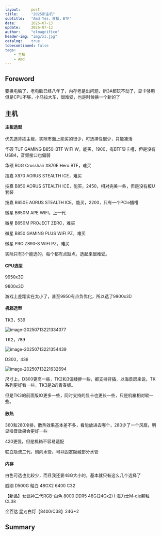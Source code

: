 ```yaml
---
layout:     post
title:      "2025新主机"
subtitle:   "Amd Yes，背插，BTF"
date:       2026-07-13
update:     2026-07-13
author:     "elmagnifico"
header-img: "img/x3.jpg"
catalog:    true
tobecontinued: false
tags:
    - 主机
    - Amd
---
```


## Foreword

要换电脑了，老电脑已经八年了，内存老是出问题，新3A都玩不动了，显卡够用但是CPU不够，小马拉大车，很难受，也是时候换一个新的了



## 主机



#### 主板选型

优先选背插主板，实际市面上能买的很少，可选择性很少，只能凑活

华硕 TUF GAMING B850-BTF WIFI W，能买，1900，有BTF显卡槽，但是没有USB4，音频接口也偏弱

华硕 ROG Crosshair X870E Hero BTF，难买



技嘉 X870 AORUS STEALTH ICE，难买

技嘉 B850 AORUS STEALTH ICE，能买，2450，相对完美一些，但是没有板U套装

技嘉 B650E AORUS STEALTH ICE，能买，2200，只有一个PCIe插槽



微星 B650M APE WIFI，上一代

微星 B650M PROJECT ZERO，难买

微星 B850 GAMING PLUS WIFI PZ，难买

微星 PRO Z890-S WIFI PZ，难买



实际只有3个能选的，每个都有点缺点，选起来很难受。



#### CPU选型

9950x3D

9800x3D

游戏上差距实在太小了，甚至9950有点负优化，所以选了9800x3D



#### 机箱选型

TK3，539

![image-20250713221334377](https://img.elmagnifico.tech/static/upload/elmagnifico/202507132213516.png)

TK2，789

![image-20250713221354439](https://img.elmagnifico.tech/static/upload/elmagnifico/202507132213556.png)

D300，439

![image-20250713221632694](https://img.elmagnifico.tech/static/upload/elmagnifico/202507132216822.png)

尺寸上，D300更高一些，TK2和3偏矮胖一些，都支持背插，以海景房来说，TK系列更好看一些。TK3是2的青春版。

但是TK3的前面版IO更多一些，同时支持的显卡也更长一些，只是机箱相对软一些。



#### 散热

360和280冷排，散热效果基本差不多，看能放进去哪个，280少了一个风扇，明显噪音效果会更好一些

420更强，但是机箱不容易适配

联立隐流二代，侧向水管，可以固定隐藏部分水管



#### 内存

白色可选也比较少，而且我还要48G大小的，基本就只有这么几个选择了

威刚 D500G 釉白 48GX2  6400 C32

【新品】女武神二代RGB-白色 8000 DDR5 48G(24Gx2) I 海力士M-die颗粒CL38

金百达 星刃白灯【8400/C38】24G*2



## Summary

